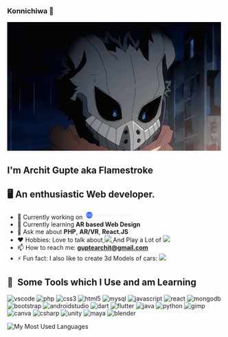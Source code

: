 ### Konnichiwa 👋 
![](https://github.com/Flamestroke/Flamestroke/blob/main/deku.gif)
## I'm Archit Gupte aka Flamestroke
## :desktop_computer: An enthusiastic Web developer.

- 🔭 Currently working on <a href="https://vppcoe.campusconcerns.in/" target="_blank">
  <img height="20" src="https://github.com/Flamestroke/Flamestroke/blob/main/cc.png"/></a>
- 🌱 Currently learning **AR based Web Design**
- 💬 Ask me about **PHP**, **AR/VR**, **React.JS**
- ♥️ Hobbies: Love to talk about<a href="https://www.formula1.com/" target="_blank">
  <img height="15" src="https://upload.wikimedia.org/wikipedia/commons/thumb/3/33/F1.svg/2560px-F1.svg.png"/>
  </a> And Play a Lot of <a href="https://www.rocketleague.com/" target="_blank">
  <img height="15" src="https://cdn.freebiesupply.com/logos/large/2x/rocket-league-logo-png-transparent.png"/>
  </a>
- 📫 How to reach me: **guptearchit@gmail.com**
- ⚡ Fun fact: I also like to create 3d Models of cars: 
  <a href="https://sketchfab.com/Flamestroke" target="_blank">
  <img height="15" src="https://static.sketchfab.com/img/press/logos/sketchfab-logo-text.png"/>
  </a>

<h2> 🚀 &nbsp;Some Tools which I Use and am Learning</h2>
<p align="left">
<img src="https://cdn.jsdelivr.net/gh/devicons/devicon/icons/vscode/vscode-original.svg" alt="vscode" width="45" height="45"/>
<img src="https://cdn.jsdelivr.net/gh/devicons/devicon/icons/php/php-original.svg" alt="php" width="45" height="45"/>
<img src="https://cdn.jsdelivr.net/gh/devicons/devicon/icons/css3/css3-original.svg" alt="css3" width="45" height="45"/>
<img src="https://cdn.jsdelivr.net/gh/devicons/devicon/icons/html5/html5-original.svg" alt="html5" width="45" height="45"/>
<img src="https://cdn.jsdelivr.net/gh/devicons/devicon/icons/mysql/mysql-original.svg" alt="mysql" width="45" height="45"/>
<img src="https://cdn.jsdelivr.net/gh/devicons/devicon/icons/javascript/javascript-original.svg" alt="javascript" width="45" height="45"/>
<img src="https://cdn.jsdelivr.net/gh/devicons/devicon/icons/react/react-original.svg" alt="react" width="45" height="45"/>
<img src="https://cdn.jsdelivr.net/gh/devicons/devicon/icons/mongodb/mongodb-original.svg" alt="mongodb" width="45" height="45"/>
<img src="https://cdn.jsdelivr.net/gh/devicons/devicon/icons/bootstrap/bootstrap-original.svg" alt="bootstrap" width="45" height="45"/>
<img src="https://cdn.jsdelivr.net/gh/devicons/devicon/icons/androidstudio/androidstudio-original.svg" alt="androidstudio" width="45" height="45"/>
<img src="https://cdn.jsdelivr.net/gh/devicons/devicon/icons/dart/dart-original.svg" alt="dart" width="45" height="45"/>
<img src="https://cdn.jsdelivr.net/gh/devicons/devicon/icons/flutter/flutter-original.svg" alt="flutter" width="45" height="45"/>
<img src="https://cdn.jsdelivr.net/gh/devicons/devicon/icons/java/java-original.svg" alt="java" width="45" height="45"/>
<img src="https://cdn.jsdelivr.net/gh/devicons/devicon/icons/python/python-original.svg" alt="python" width="45" height="45"/>
<img src="https://cdn.jsdelivr.net/gh/devicons/devicon/icons/gimp/gimp-original.svg" alt="gimp" width="45" height="45"/>
<img src="https://cdn.jsdelivr.net/gh/devicons/devicon/icons/canva/canva-original.svg" alt="canva" width="45" height="45"/>
<img src="https://cdn.jsdelivr.net/gh/devicons/devicon/icons/csharp/csharp-original.svg" alt="csharp" width="45" height="45"/>
<img src="https://companieslogo.com/img/orig/U.D-7a606e31.png?t=1634728034" alt="unity" width="45" height="45"/>
<img src="https://cdn.jsdelivr.net/gh/devicons/devicon/icons/maya/maya-original.svg" alt="maya" width="45" height="45"/>
<img src="https://cdn.jsdelivr.net/gh/devicons/devicon/icons/blender/blender-original.svg" alt="blender" width="45" height="45"/>  
</p>


![My Most Used Languages](https://github-readme-stats.vercel.app/api/top-langs/?username=Flamestroke&layout=compact&theme=radical)
